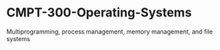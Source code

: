 # CMPT-300-Operating-Systems
Multiprogramming, process management, memory management, and file systems
